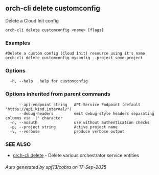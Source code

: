 ## orch-cli delete customconfig

Delete a Cloud Init config

```
orch-cli delete customconfig <name> [flags]
```

### Examples

```
#Delete a custom config (Cloud Init) resource using it's name
orch-cli delete customconfig myconfig --project some-project
```

### Options

```
  -h, --help   help for customconfig
```

### Options inherited from parent commands

```
      --api-endpoint string   API Service Endpoint (default "https://api.kind.internal/")
      --debug-headers         emit debug-style headers separating columns via '|' character
  -n, --noauth                use without authentication checks
  -p, --project string        Active project name
  -v, --verbose               produce verbose output
```

### SEE ALSO

* [orch-cli delete](orch-cli_delete.md)	 - Delete various orchestrator service entities

###### Auto generated by spf13/cobra on 17-Sep-2025
